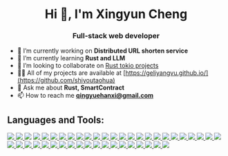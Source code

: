 <!--
**shiyoutaohua/shiyoutaohua** is a ✨ _special_ ✨ repository because its `README.md` (this file) appears on your GitHub profile.

Here are some ideas to get you started:

- 🔭 I’m currently working on ...
- 🌱 I’m currently learning ...
- 👯 I’m looking to collaborate on ...
- 🤔 I’m looking for help with ...
- 💬 Ask me about ...
- 📫 How to reach me: ...
- 😄 Pronouns: ...
- ⚡ Fun fact: ...
-->
<h1 align="center">Hi 👋, I'm Xingyun Cheng</h1>
<h3 align="center">Full-stack web developer</h3>

- 🔭 I’m currently working on **Distributed URL shorten service**
- 🌱 I’m currently learning **Rust and LLM**
- 👯 I’m looking to collaborate on [Rust tokio projects](https://github.com/shiyoutaohua)
- 👨‍💻 All of my projects are available at [https://geliyangvu.github.io/](https://github.com/shiyoutaohua)
- 💬 Ask me about **Rust, SmartContract**
- 📫 How to reach me **qingyuehanxi@gmail.com**

<h2>Languages and Tools:</h2>
    <div>
        <a href="https://kernel.org">
            <img src="https://skillicons.dev/icons?i=linux" />
        </a>
        <a href="https://www.rust-lang.org">
            <img src="https://skillicons.dev/icons?i=rust" />
        </a>
        <a>
            <img src="https://skillicons.dev/icons?i=java" />
        </a>
        <a href="#">
            <img src="https://skillicons.dev/icons?i=c" />
        </a>
        <a href="#">
            <img src="https://skillicons.dev/icons?i=cpp" />
        </a>
        <a href="#">
            <img src="https://skillicons.dev/icons?i=golang" />
        </a>
        <a href="#">
            <img src="https://skillicons.dev/icons?i=python" />
        </a>
        <a href="#">
            <img src="https://skillicons.dev/icons?i=js" />
        </a>
        <a href="#">
            <img src="https://skillicons.dev/icons?i=ts" />
        </a>
        <a href="#">
            <img src="https://skillicons.dev/icons?i=wasm" />
        </a>
        <a href="#">
            <img src="https://skillicons.dev/icons?i=bash" />
        </a>
        <a href="#">
            <img src="https://skillicons.dev/icons?i=electron" />
        </a>
        <a href="#">
            <img src="https://skillicons.dev/icons?i=tauri" />
        </a>
        <a href="#">
            <img src="https://skillicons.dev/icons?i=html" />
        </a>
        <a href="#">
            <img src="https://skillicons.dev/icons?i=css" />
        </a>
        <a href="#">
            <img src="https://skillicons.dev/icons?i=nodejs" />
        </a>
        <a href="#">
            <img src="https://skillicons.dev/icons?i=deno" />
        </a>
        <a href="#">
            <img src="https://skillicons.dev/icons?i=bun" />
        </a>
        <a href="#">
            <img src="https://skillicons.dev/icons?i=react" />
        </a>
        <a href="#">
            <img src="https://skillicons.dev/icons?i=vue" />
        </a>
        <a href="#">
            <img src="https://skillicons.dev/icons?i=bootstrap" />
        </a>
        <a href="#">
            <img src="https://skillicons.dev/icons?i=tailwind" />
        </a>
        <a href="#">
            <img src="https://skillicons.dev/icons?i=spring" />
        </a>
        <a href="#">
            <img src="https://skillicons.dev/icons?i=maven" />
        </a>
        <a href="#">
            <img src="https://skillicons.dev/icons?i=gradle" />
        </a>
        <a href="#">
            <img src="https://skillicons.dev/icons?i=k8s" />
        </a>
        <a href="#">
            <img src="https://skillicons.dev/icons?i=docker" />
        </a>
        <a href="#">
            <img src="https://skillicons.dev/icons?i=mysql" />
        </a>
        <a href="#">
            <img src="https://skillicons.dev/icons?i=postgresql" />
        </a>
        <a href="#">
            <img src="https://skillicons.dev/icons?i=mongodb" />
        </a>
        <a href="#">
            <img src="https://skillicons.dev/icons?i=sqlite" />
        </a>
        <a href="#">
            <img src="https://skillicons.dev/icons?i=redis" />
        </a>
        <a href="#">
            <img src="https://skillicons.dev/icons?i=kafka" />
        </a>
        <a href="#">
            <img src="https://skillicons.dev/icons?i=nginx" />
        </a>
        <a href="#">
            <img src="https://skillicons.dev/icons?i=fastapi" />
        </a>
        <a href="#">
            <img src="https://skillicons.dev/icons?i=git" />
        </a>
        <a href="#">
            <img src="https://skillicons.dev/icons?i=jenkins" />
        </a>
        <a href="#">
            <img src="https://skillicons.dev/icons?i=gcp" />
        </a>
        <a href="#">
            <img src="https://skillicons.dev/icons?i=firebase" />
        </a>
        <a href="#">
            <img src="https://skillicons.dev/icons?i=cloudflare" />
        </a>
        <a href="#">
            <img src="https://skillicons.dev/icons?i=github" />
        </a>
        <a href="#">
            <img src="https://skillicons.dev/icons?i=gitlab" />
        </a>
        <a href="#">
            <img src="https://skillicons.dev/icons?i=bevy" />
        </a>
        <a href="#">
            <img src="https://skillicons.dev/icons?i=godot" />
        </a>
    </div>
